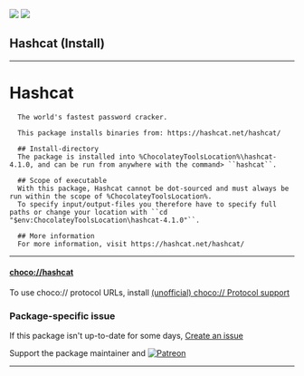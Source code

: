 [![](https://img.shields.io/chocolatey/v/hashcat?color=green&label=hashcat)](https://chocolatey.org/packages/hashcat) [![](https://img.shields.io/chocolatey/dt/hashcat)](https://chocolatey.org/packages/hashcat)

## Hashcat (Install)

---

# Hashcat
      The world's fastest password cracker. 
      
      This package installs binaries from: https://hashcat.net/hashcat/

      ## Install-directory
      The package is installed into %ChocolateyToolsLocation%\hashcat-4.1.0, and can be run from anywhere with the command> ``hashcat``.

      ## Scope of executable
      With this package, Hashcat cannot be dot-sourced and must always be run within the scope of %ChocolateyToolsLocation%. 
      To specify input/output-files you therefore have to specify full paths or change your location with ``cd "$env:ChocolateyToolsLocation\hashcat-4.1.0"``.
      
      ## More information
      For more information, visit https://hashcat.net/hashcat/

---

#### [choco://hashcat](choco://hashcat)
To use choco:// protocol URLs, install [(unofficial) choco:// Protocol support ](https://chocolatey.org/packages/choco-protocol-support)

### Package-specific issue
If this package isn't up-to-date for some days, [Create an issue](https://github.com/tunisiano187/Chocolatey-packages/issues/new/choose)

Support the package maintainer and [![Patreon](https://cdn.jsdelivr.net/gh/tunisiano187/Chocolatey-packages@d15c4e19c709e7148588d4523ffc6dd3cd3c7e5e/icons/patreon.png)](https://www.patreon.com/tunisiano)

---
